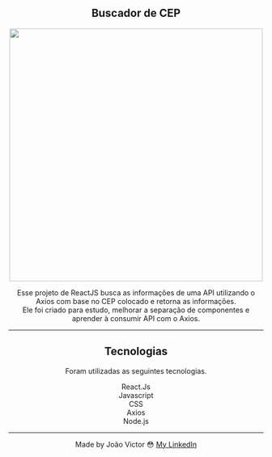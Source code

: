<div align="center">
  <h2>Buscador de CEP</h2>

  <image src="https://user-images.githubusercontent.com/91212364/157893487-30e7bedc-318c-445e-88ec-9cce18707ccd.png" style="width:500px;"></image>

  <p>Esse projeto de ReactJS busca as informações de uma API utilizando o Axios com base no CEP colocado e retorna as informações.<br>
  Ele foi criado para estudo, melhorar a separação de componentes e aprender à consumir API com o Axios.
  </p>
  
<hr/>
  <div>
    <h2>Tecnologias</h2>
    <p>Foram utilizadas as seguintes tecnologias.</p>
    <span>React.Js</span><br>
    <span>Javascript</span><br>
    <span>CSS</span><br>
    <span>Axios</span><br>
    <span>Node.js</span>
  </div>
<hr/>

Made by João Victor 😳 [My LinkedIn](https://www.linkedin.com/in/joão-victor-sabino-souto-576937222/)

</div>
